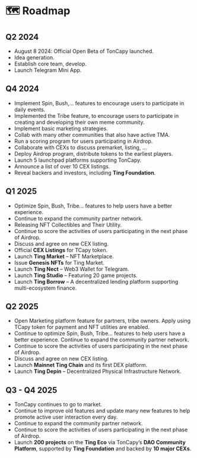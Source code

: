 # 🗺️ Roadmap

## **Q2 2024**&#x20;

* &#x20;August 8 2024: Official Open Beta of TonCapy launched.&#x20;
* &#x20;Idea generation.&#x20;
* &#x20;Establish core team, develop.&#x20;
* &#x20;Launch Telegram Mini App.&#x20;

## **Q4 2024**&#x20;

* Implement Spin, Bush,... features to encourage users to participate in daily events.
* Implemented the Tribe feature, to encourage users to participate in creating and developing their own meme community.
* Implement basic marketing strategies.
* Collab with many other communities that also have active TMA.
* Run a scoring program for users participating in Airdrop.
* Collaborate with CEXs to discuss premarket, listing, ...
* Deploy Airdrop program, distribute tokens to the earliest players.
* Launch 5 launchpad platforms supporting TonCapy.
* Announce a list of over 10 CEX listings.
* Reveal backers and investors, including **Ting Foundation**.

## **Q1 2025**&#x20;

* Optimize Spin, Bush, Tribe... features to help users have a better experience.&#x20;
* Continue to expand the community partner network.
* Releasing NFT Collectibles and Their Utility.&#x20;
* Continue to score the activities of users participating in the next phase of Airdrop.&#x20;
* Discuss and agree on new CEX listing.
* Official **CEX Listings** for TCapy token.
* Launch **Ting Market** – NFT Marketplace.
* Issue **Genesis NFTs** for Ting Market.
* Launch **Ting Nect** – Web3 Wallet for Telegram.
* Launch **Ting Studio** – Featuring 20 game projects.
* Launch **Ting Borrow** – A decentralized lending platform supporting multi-ecosystem finance.

## **Q2 2025**&#x20;

* Open Marketing platform feature for partners, tribe owners. Apply using TCapy token for payment and NFT utilities are enabled.&#x20;
* Continue to optimize Spin, Bush, Tribe... features to help users have a better experience. Continue to expand the community partner network.&#x20;
* Continue to score the activities of users participating in the next phase of Airdrop.&#x20;
* Discuss and agree on new CEX listing.
* Launch **Mainnet Ting Chain** and its first DEX platform.
* Launch **Ting Depin** – Decentralized Physical Infrastructure Network.

## **Q3 - Q4 2025**&#x20;

* TonCapy continues to go to market.&#x20;
* Continue to improve old features and update many new features to help promote active user interaction every day.&#x20;
* Continue to expand the community partner network.&#x20;
* Continue to score the activities of users participating in the next phase of Airdrop.
* Launch **200 projects** on the **Ting Eco** via TonCapy’s **DAO Community Platform**, supported by **Ting Foundation** and backed by **10 major CEXs**.
